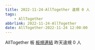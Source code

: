 ```yaml
---
title: 2022-11-24-AllTogether 違規 0 人
tags:
    - AllTogether
abbrlink: 2022-11-24-AllTogether
date: AllTogether-2022-11-24 12:00:00
---
```

AllTogether 板 [板規連結](https://www.ptt.cc/bbs/AllTogether/M.1643211430.A.5FB.html)
昨天違規 0 人
